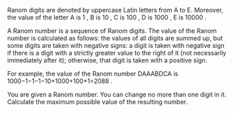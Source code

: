 Ranom digits are denoted by uppercase Latin letters from A to E. Moreover, the value of the letter A is 1
, B is 10
, C is 100
, D is 1000
, E is 10000
.

A Ranom number is a sequence of Ranom digits. The value of the Ranom number is calculated as follows: the values of all
digits are summed up, but some digits are taken with negative signs: a digit is taken with negative sign if there is a
digit with a strictly greater value to the right of it (not necessarily immediately after it); otherwise, that digit is
taken with a positive sign.

For example, the value of the Ranom number DAAABDCA is 1000−1−1−1−10+1000+100+1=2088
.

You are given a Ranom number. You can change no more than one digit in it. Calculate the maximum possible value of the
resulting number.

